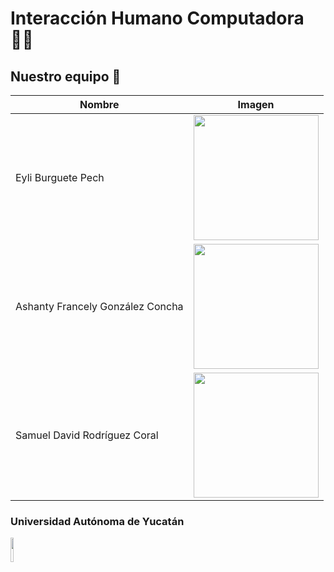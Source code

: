 # Interacción Humano Computadora 👩‍💻
## Nuestro equipo 👥

| Nombre  | Imagen |
| ------------- | ------------- |
| Eyli Burguete Pech | <img width=200px src="https://github.com/asha-gc/hciproyect/assets/56806594/0539c122-2236-4316-9697-e58adefc329e">|
| Ashanty Francely González Concha  |<img width=200px src="https://github.com/asha-gc/hciproyect/assets/56806594/3ebc08ce-e05a-4bf5-98b2-321177531e1c">  |
| Samuel David Rodríguez Coral  | <img width=200px src="https://github.com/asha-gc/hciproyect/assets/56806594/3e445600-c2da-4796-961b-daa0b15cbf69"> |

### Universidad Autónoma de Yucatán
<img width=10% src="https://upload.wikimedia.org/wikipedia/commons/thumb/3/30/Logo_UADY.svg/467px-Logo_UADY.svg.png">
